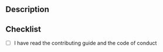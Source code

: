 <!--
Thank you for taking the time to make a pull request.

Please review our [contribution guide](https://github.com/SeequentEvo/evo-python-sdk/blob/main/CONTRIBUTING.md) and our
[code of conduct](https://github.com/SeequentEvo/evo-python-sdk/blob/main/CONTRIBUTING.md) before opening your first
pull request.

By making a pull request, you confirm you agree to our [Contributor License Agreement (CLA).](https://gist.github.com/imodeljs-admin/9a071844d3a8d420092b5cf360e978ca)
-->

## Description

<!-- Describe your proposed changes in detail -->

## Checklist

- [ ] I have read the contributing guide and the code of conduct
